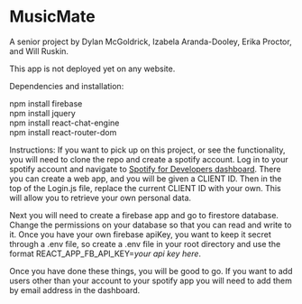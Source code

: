 # MusicMate

A senior project by Dylan McGoldrick, Izabela Aranda-Dooley, Erika Proctor, and Will Ruskin.

This app is not deployed yet on any website.

Dependencies and installation:

npm install firebase  
npm install jquery  
npm install react-chat-engine  
npm install react-router-dom  

Instructions: 
If you want to pick up on this project, or see the functionality, you will need to clone the repo and create a spotify account. Log in to your spotify account and navigate to [Spotify for Developers dashboard](https://developer.spotify.com/dashboard). There you can create a web app, and you will be given a CLIENT ID. Then in the top of the Login.js file, replace the current CLIENT ID with your own. This will allow you to retrieve your own personal data. 

Next you will need to create a firebase app and go to firestore database. Change the permissions on your database so that you can read and write to it. Once you have your own firebase apiKey, you want to keep it secret through a .env file, so create a .env file in your root directory and use the format REACT_APP_FB_API_KEY=*your api key here*. 

Once you have done these things, you will be good to go. If you want to add users other than your account to your spotify app you will need to add them by email address in the dashboard. 


